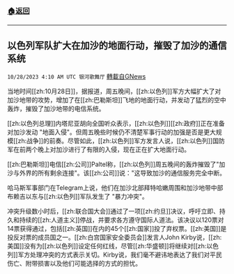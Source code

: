 ###  [:house:返回](README.md)
---


## 以色列军队扩大在加沙的地面行动，摧毁了加沙的通信系统
`10/28/2023 4:10 AM UTC 银河歌舞厅` [轉載自GNews](https://gnews.org/articles/1890976)

当地时间[[zh:10月28日]]，据报道，周五晚间，[[zh:以色列]]军方大幅扩大了对加沙地带的攻势，增加了在[[zh:巴勒斯坦]]飞地的地面行动，并发动了猛烈的空中轰炸，摧毁了加沙地带的电信系统。

[[zh:以色列总理]]内塔尼亚胡向全国听众表示，[[zh:以色列]][[zh:政府]]正在准备对加沙发动 "地面入侵"。但周五晚些时候仍不清楚军事行动的加强是否是更大规模[[zh:战争]]的前奏。尽管如此，[[zh:以色列]]军方发言人说，[[zh:以色列]]国防军在前两个晚上对加沙进行了有限的入侵，现在正在扩大地面行动。

[[zh:巴勒斯坦]]电信[[zh:公司]]Paltel称，[[zh:以色列]]周五晚间的轰炸摧毁了"加沙与外界的所有剩余连接"。该[[zh:公司]]说："这导致加沙的通信服务完全中断。

哈马斯军事部门在Telegram上说，他们在加沙北部拜特哈嫩周围和加沙地带中部布赖吉以东与[[zh:以色列]]军队发生了 "暴力冲突"。

冲突升级数小时后，[[zh:联合国大会]]通过了一项[[zh:约旦]]决议，呼吁立即、持久和持续的[[zh:人道主义]]停战，并要求各方遵守国际人道法。该决议以120票对14票获得通过，包括[[zh:英国]]在内的45个[[zh:国家]]投了弃权票。[[zh:美国]]是投反对票的成员国之一。[[zh:白宫国家安全委员会]]发言人John Kirby说，[[zh:美国]]没有为[[zh:以色列]]设定任何红线，尽管[[zh:华盛顿]]将继续对[[zh:以色列]]军方处理冲突的方式表示关切。Kirby说，我们毫不避讳地表达了我们对平民伤亡、附带损害以及他们可能选择的方式的担忧。

